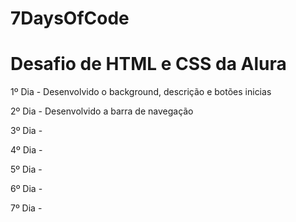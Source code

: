 # 7DaysOfCode
<h1>Desafio de HTML e CSS da Alura</h1>

<p>1º Dia - Desenvolvido o background, descrição e botões inicias</p>
<p>2º Dia - Desenvolvido a barra de navegação</p> 
<p>3º Dia - </p> 
<p>4º Dia - </p>
<p>5º Dia - </p>
<p>6º Dia - </p>
<p>7º Dia - </p>
